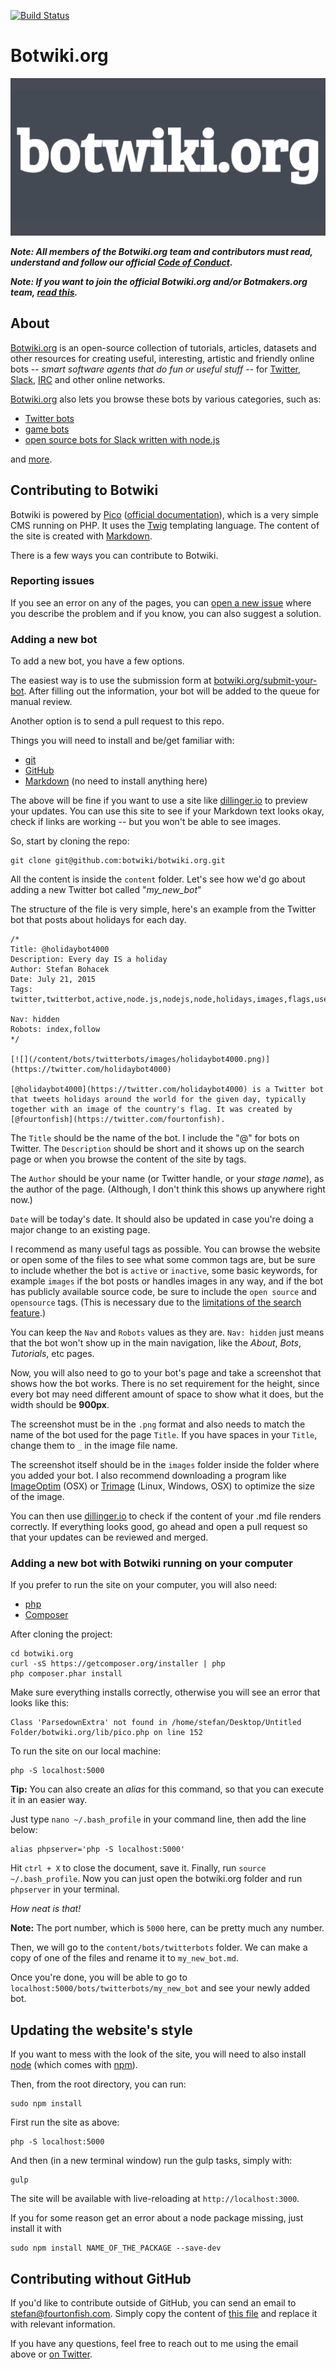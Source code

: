 [![Build Status](https://travis-ci.org/botwiki/botwiki.org.png)](https://travis-ci.org/botwiki/botwiki.org)

# Botwiki.org

<img style="max-width:100%;" src="content/images/botwiki-thumbnail-full.png">

***Note: All members of the Botwiki.org team and contributors must read, understand and follow our official [Code of Conduct](https://github.com/botwiki/botmakers.org/blob/master/Code%20of%20Conduct.md).***

***Note: If you want to join the official Botwiki.org and/or Botmakers.org team, [read this](https://github.com/botwiki/botwiki.org/blob/master/HELP-WANTED.md).***

## About

[Botwiki.org](https://botwiki.org/) is an open-source collection of tutorials, articles, datasets and other resources for creating useful, interesting, artistic and friendly online bots -- _smart software agents that do fun or useful stuff_ -- for [Twitter](https://twitter.com/), [Slack](https://slack.com/), [IRC](https://en.wikipedia.org/wiki/Internet_Relay_Chat) and other online networks.

[Botwiki.org](https://botwiki.org/) also lets you browse these bots by various categories, such as:

- [Twitter bots](https://botwiki.org/bots/twitterbots)
- [game bots](https://botwiki.org/tag/game)
- [open source bots for Slack written with node.js](https://botwiki.org/tag/opensource+nodejs+slack)

and [more](https://botwiki.org/bots/).


## Contributing to Botwiki

Botwiki is powered by [Pico](http://picocms.org/) ([official documentation](http://picocms.org/docs.html)), which is a very simple CMS running on PHP. It uses the [Twig](http://twig.sensiolabs.org/) templating language. The content of the site is created with [Markdown](http://daringfireball.net/projects/markdown/basics).

There is a few ways you can contribute to Botwiki. 


### Reporting issues

If you see an error on any of the pages, you can [open a new issue](https://github.com/botwiki/botwiki.org/issues) where you describe the problem and if you know, you can also suggest a solution.

### Adding a new bot

To add a new bot, you have a few options.

The easiest way is to use the submission form at [botwiki.org/submit-your-bot](https://botwiki.org/submit-your-bot). After filling out the information, your bot will be added to the queue for manual review.

Another option is to send a pull request to this repo.

Things you will need to install and be/get familiar with:

- [git](https://help.github.com/articles/set-up-git/)
- [GitHub](https://help.github.com/articles/good-resources-for-learning-git-and-github/)
- [Markdown](https://daringfireball.net/projects/markdown/syntax) (no need to install anything here)

The above will be fine if you want to use a site like [dillinger.io](http://dillinger.io/) to preview your updates. You can use this site to see if your Markdown text looks okay, check if links are working -- but you won't be able to see images.

So, start by cloning the repo:

```
git clone git@github.com:botwiki/botwiki.org.git
```

All the content is inside the  `content` folder. Let's see how we'd go about adding a new Twitter bot called "_my_new_bot_"

The structure of the file is very simple, here's an example from the Twitter bot that posts about holidays for each day.

```
/*
Title: @holidaybot4000
Description: Every day IS a holiday
Author: Stefan Bohacek
Date: July 21, 2015
Tags: twitter,twitterbot,active,node.js,nodejs,node,holidays,images,flags,useful,fourtonfish

Nav: hidden
Robots: index,follow
*/

[![](/content/bots/twitterbots/images/holidaybot4000.png)](https://twitter.com/holidaybot4000)

[@holidaybot4000](https://twitter.com/holidaybot4000) is a Twitter bot that tweets holidays around the world for the given day, typically together with an image of the country's flag. It was created by [@fourtonfish](https://twitter.com/fourtonfish).
```

The `Title` should be the name of the bot. I include the "@" for bots on Twitter. The `Description` should be short and it shows up on the search page or when you browse the content of the site by tags.

The `Author` should be your name (or Twitter handle, or your _stage name_), as the author of the page. (Although, I don't think this shows up anywhere right now.)

`Date` will be today's date. It should also be updated in case you're doing a major change to an existing page.

I recommend as many useful tags as possible. You can browse the website or open some of the files to see what some common tags are, but be sure to include whether the bot is `active` or `inactive`, some basic keywords, for example `images` if the bot posts or handles images in any way, and if the bot has publicly available source code, be sure to include the `open source` and `opensource` tags. (This is necessary due to the [limitations of the search feature](https://github.com/botwiki/botwiki.org/issues/19).)

You can keep the `Nav` and `Robots` values as they are. `Nav: hidden` just means that the bot won't show up in the main navigation, like the _About_, _Bots_, _Tutorials_, etc pages.

Now, you will also need to go to your bot's page and take a screenshot that shows how the bot works. There is no set requirement for the height, since every bot may need different amount of space to show what it does, but the width should be **900px**.

The screenshot must be in the `.png` format and also needs to match the name of the bot used for the page `Title`. If you have spaces in your `Title`, change them to `_` in the image file name.

The screenshot itself should be in the `images` folder inside the folder where you added your bot. I also recommend downloading a program like [ImageOptim](https://imageoptim.com/) (OSX) or [Trimage](http://trimage.org/) (Linux, Windows, OSX) to optimize the size of the image.

You can then use [dillinger.io](http://dillinger.io/) to check if the content of your .md file renders correctly. If everything looks good, go ahead and open a pull request so that your updates can be reviewed and merged.

### Adding a new bot with Botwiki running on your computer

If you prefer to run the site on your computer, you will also need:

- [php](http://php.net/manual/en/install.php)
- [Composer](https://getcomposer.org/)


After cloning the project:

```
cd botwiki.org
curl -sS https://getcomposer.org/installer | php
php composer.phar install
```

Make sure everything installs correctly, otherwise you will see an error that looks like this:

```
Class 'ParsedownExtra' not found in /home/stefan/Desktop/Untitled Folder/botwiki.org/lib/pico.php on line 152
```

To run the site on our local machine:

```
php -S localhost:5000
```
**Tip:** You can also create an _alias_ for this command, so that you can execute it in an easier way.

Just type `nano ~/.bash_profile` in your command line, then add the line below:

```
alias phpserver='php -S localhost:5000'
```

Hit `ctrl + X` to close the document, save it. Finally, run `source ~/.bash_profile`. Now you can just open the botwiki.org folder and run `phpserver` in your terminal.

*How neat is that!*

**Note:** The port number, which is `5000` here, can be pretty much any number.

Then, we will go to the `content/bots/twitterbots` folder. We can make a copy of one of the files and rename it to `my_new_bot.md`.

Once you're done, you will be able to go to `localhost:5000/bots/twitterbots/my_new_bot` and see your newly added bot.

## Updating the website's style

If you want to mess with the look of the site, you will need to also install [node](https://nodejs.org/) (which comes with [npm](https://docs.npmjs.com/)).

Then, from the root directory, you can run:

```
sudo npm install
```


First run the site as above:

```
php -S localhost:5000
```

And then (in a new terminal window) run the gulp tasks, simply with:

```
gulp
```

The site will be available with live-reloading at `http://localhost:3000`.

If you for some reason get an error about a node package missing, just install it with

```
sudo npm install NAME_OF_THE_PACKAGE --save-dev
```

## Contributing without GitHub

If you'd like to contribute outside of GitHub, you can send an email to <a href="mailto:stefan@fourtonfish.com">stefan@fourtonfish.com</a>. Simply copy the content of [this file](https://raw.githubusercontent.com/botwiki/botwiki.org/master/content/bots/twitterbots/holidaybot4000.md) and replace it with relevant information.

If you have any questions, feel free to reach out to me using the email above or [on Twitter](https://twitter.com/fourtonfish).